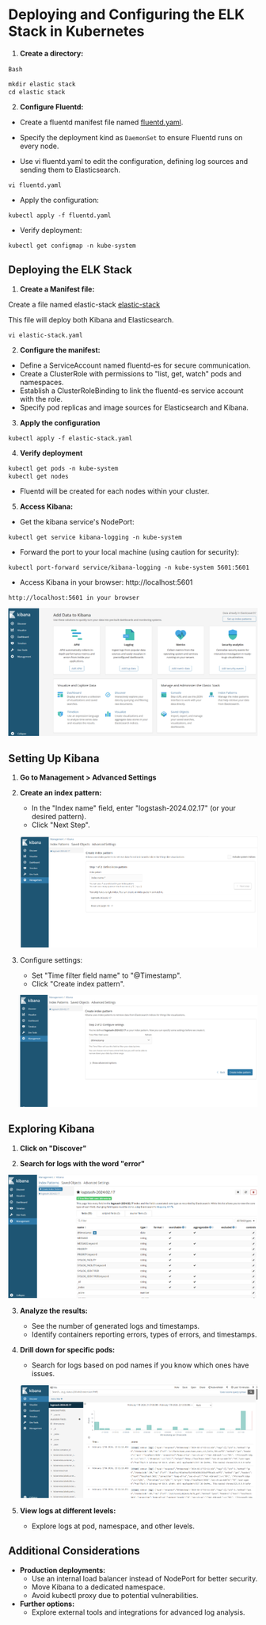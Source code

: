 # Deploying and Configuring the ELK Stack in Kubernetes

1. **Create a directory:**

`Bash`

```
mkdir elastic stack
cd elastic stack

```
2. **Configure Fluentd:**

- Create a fluentd manifest file named [fluentd.yaml](../project62/fluentd.yaml).

- Specify the deployment kind as `DaemonSet` to ensure Fluentd runs on every node.

- Use vi fluentd.yaml to edit the configuration, defining log sources and sending them to Elasticsearch.

```
vi fluentd.yaml
```
- Apply the configuration:

```
kubectl apply -f fluentd.yaml

```
- Verify deployment:

```
kubectl get configmap -n kube-system
```

## Deploying the ELK Stack

1. **Create a Manifest file:**

Create  a file named elastic-stack [elastic-stack](../project62/elastic-stack.yaml)

This file will deploy both Kibana and Elasticsearch.

```
vi elastic-stack.yaml

```
2.  **Configure the manifest:**

* Define a ServiceAccount named fluentd-es for secure communication.
* Create a ClusterRole with permissions to "list, get, watch" pods and namespaces.
* Establish a ClusterRoleBinding to link the fluentd-es service account with the role.
* Specify pod replicas and image sources for Elasticsearch and Kibana.


3. **Apply the configuration**

```
kubectl apply -f elastic-stack.yaml

```
4. **Verify deployment**

```
kubectl get pods -n kube-system
kubectl get nodes
```

* Fluentd will be created for each nodes within your cluster.

5. **Access Kibana:**

* Get the kibana service's NodePort:

```
kubectl get service kibana-logging -n kube-system
```
* Forward the port to your local machine (using caution for security):

```
kubectl port-forward service/kibana-logging -n kube-system 5601:5601
```

* Access Kibana in your browser: http://localhost:5601

```
http://localhost:5601 in your browser
```
![kibana-dashboard](../project62/images/kibana-dashboard.png)

## Setting Up Kibana

1. **Go to Management > Advanced Settings**

2. **Create an index pattern:**

    * In the "Index name" field, enter "logstash-2024.02.17" (or your desired pattern).
    * Click "Next Step".

    ![index-pattern](../project62/images/define-index-pattern.png)

3. Configure settings:

    * Set "Time filter field name" to "@Timestamp".
    * Click "Create index pattern".

    ![configure-setting](../project62/images/configure-setting.png)

## Exploring Kibana

1. **Click on "Discover"**

2. **Search for logs with the word "error"**

 ![logstash](../project62/images/logstash.png)

3. **Analyze the results:**
    * See the number of generated logs and timestamps.
    * Identify containers reporting errors, types of errors, and timestamps.

4. **Drill down for specific pods:**
    * Search for logs based on pod names if you know which ones have issues.

    ![logs-pods](../project62/images/pods-logs.png)
    
5. **View logs at different levels:**
    * Explore logs at pod, namespace, and other levels.

## Additional Considerations

* **Production deployments:**
    * Use an internal load balancer instead of NodePort for better security.
    * Move Kibana to a dedicated namespace.
    * Avoid kubectl proxy due to potential vulnerabilities.
* **Further options:**
    * Explore external tools and integrations for advanced log analysis.
